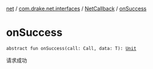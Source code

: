 [net](../../index.md) / [com.drake.net.interfaces](../index.md) / [NetCallback](index.md) / [onSuccess](./on-success.md)

# onSuccess

`abstract fun onSuccess(call: Call, data: T): `[`Unit`](https://kotlinlang.org/api/latest/jvm/stdlib/kotlin/-unit/index.html)

请求成功


